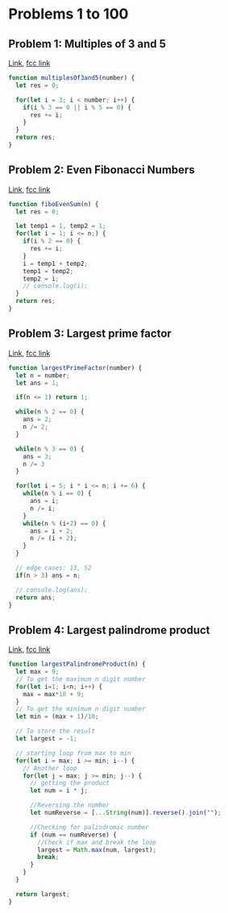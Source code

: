 # Problems 1 to 100

## Problem 1: Multiples of 3 and 5
[Link](https://projecteuler.net/problem=1), [fcc link](https://www.freecodecamp.org/learn/project-euler/project-euler-problems-1-to-100/problem-1-multiples-of-3-and-5)
```js
function multiplesOf3and5(number) {
  let res = 0;

  for(let i = 3; i < number; i++) {
    if(i % 3 == 0 || i % 5 == 0) {
      res += i;
    }
  }
  return res;
}
```

## Problem 2: Even Fibonacci Numbers
[Link](https://projecteuler.net/problem=2), [fcc link](https://www.freecodecamp.org/learn/project-euler/project-euler-problems-1-to-100/problem-2-even-fibonacci-numbers)
```js
function fiboEvenSum(n) {
  let res = 0;

  let temp1 = 1, temp2 = 1;
  for(let i = 1; i <= n;) {
    if(i % 2 == 0) {
      res += i;
    }
    i = temp1 + temp2;
    temp1 = temp2;
    temp2 = i;
    // console.log(i);
  }
  return res;
}
```

## Problem 3: Largest prime factor
[Link](https://projecteuler.net/problem=3), [fcc link](https://www.freecodecamp.org/learn/project-euler/project-euler-problems-1-to-100/problem-3-largest-prime-factor)
```js
function largestPrimeFactor(number) {
  let n = number;
  let ans = 1;

  if(n <= 1) return 1;

  while(n % 2 == 0) { 
    ans = 2; 
    n /= 2;
  }

  while(n % 3 == 0) { 
    ans = 3;
    n /= 3 
  }

  for(let i = 5; i * i <= n; i += 6) {
    while(n % i == 0) {
      ans = i;
      n /= i;
    }
    while(n % (i+2) == 0) {
      ans = i + 2;
      n /= (i + 2);
    }
  }

  // edge cases: 13, 52
  if(n > 3) ans = n;

  // console.log(ans);
  return ans;
}
```

## Problem 4: Largest palindrome product
[Link](https://projecteuler.net/problem=4), [fcc link](https://www.freecodecamp.org/learn/project-euler/project-euler-problems-1-to-100/problem-4-largest-palindrome-product)
```js
function largestPalindromeProduct(n) {
  let max = 9;
  // To get the maximum n digit number
  for(let i=1; i<n; i++) {
    max = max*10 + 9;
  }
  // To get the minimum n digit number
  let min = (max + 1)/10;

  // To store the result
  let largest = -1;

  // starting loop from max to min
  for(let i = max; i >= min; i--) {
    // Another loop
    for(let j = max; j >= min; j--) {
      // getting the product
      let num = i * j;

      //Reversing the number
      let numReverse = [...String(num)].reverse().join("");

      //Checking for palindromic number
      if (num == numReverse) {
        //Check if max and break the loop
        largest = Math.max(num, largest);
        break;
      }
    }
  }

  return largest;
}
```
